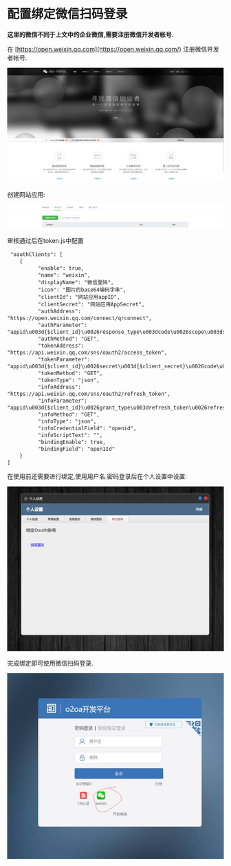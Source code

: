 # 配置绑定微信扫码登录

**这里的微信不同于上文中的企业微信,需要注册微信开发者帐号.**

在 [https://open.weixin.qq.com](https://open.weixin.qq.com/) 注册微信开发者帐号.

![](../../.gitbook/assets/image001.jpg)

创建网站应用:

![](../../.gitbook/assets/image002.jpg)

审核通过后在token.js中配置

```text
 "oauthClients": [
	{
		  "enable": true,
		  "name": "weixin",
		  "displayName": "微信登陆",
		  "icon": "图片的base64编码字串",
		  "clientId": "网站应用appID",
		  "clientSecret": "网站应用AppSecret",
		  "authAddress": "https://open.weixin.qq.com/connect/qrconnect",
		  "authParameter": "appid\u003d{$client_id}\u0026response_type\u003dcode\u0026scope\u003dsnsapi_login\u0026state\u003dstate",
		  "authMethod": "GET",
		  "tokenAddress": "https://api.weixin.qq.com/sns/oauth2/access_token",
		  "tokenParameter": "appid\u003d{$client_id}\u0026secret\u003d{$client_secret}\u0026code\u003d{$code}\u0026grant_type\u003dauthorization_code",
		  "tokenMethod": "GET",
		  "tokenType": "json",
		  "infoAddress": "https://api.weixin.qq.com/sns/oauth2/refresh_token",
		  "infoParameter": "appid\u003d{$client_id}\u0026grant_type\u003drefresh_token\u0026refresh_token\u003d{$refresh_token}",
		  "infoMethod": "GET",
		  "infoType": "json",
		  "infoCredentialField": "openid",
		  "infoScriptText": "",
		  "bindingEnable": true,
		  "bindingField": "open1Id"
	}
]
```

在使用前还需要进行绑定,使用用户名.密码登录后在个人设置中设置:

![](../../.gitbook/assets/image004.jpg)

完成绑定即可使用微信扫码登录.

![](../../.gitbook/assets/image003.jpg)

